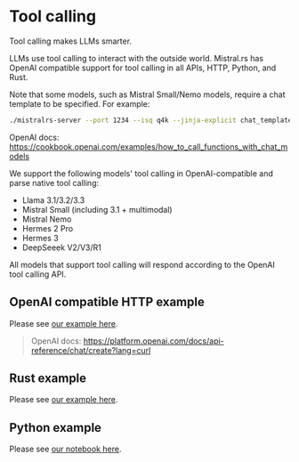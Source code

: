 # Tool calling

Tool calling makes LLMs smarter.

LLMs use tool calling to interact with the outside world. Mistral.rs has OpenAI compatible support for tool calling in all APIs, HTTP, Python, and Rust.

Note that some models, such as Mistral Small/Nemo models, require a chat template to be specified. For example:

```bash
./mistralrs-server --port 1234 --isq q4k --jinja-explicit chat_templates/mistral_small_tool_call.jinja vision-plain -m mistralai/Mistral-Small-3.1-24B-Instruct-2503 -a mistral3  
```

OpenAI docs: https://cookbook.openai.com/examples/how_to_call_functions_with_chat_models

We support the following models' tool calling in OpenAI-compatible and parse native tool calling:

- Llama 3.1/3.2/3.3
- Mistral Small (including 3.1 + multimodal)
- Mistral Nemo
- Hermes 2 Pro
- Hermes 3
- DeepSeeek V2/V3/R1

All models that support tool calling will respond according to the OpenAI tool calling API.

## OpenAI compatible HTTP example
Please see [our example here](../examples/server/tool_calling.py).

> OpenAI docs: https://platform.openai.com/docs/api-reference/chat/create?lang=curl

## Rust example
Please see [our example here](../mistralrs/examples/tools/main.rs).

## Python example
Please see [our notebook here](../examples/python/tool_calling.ipynb).
